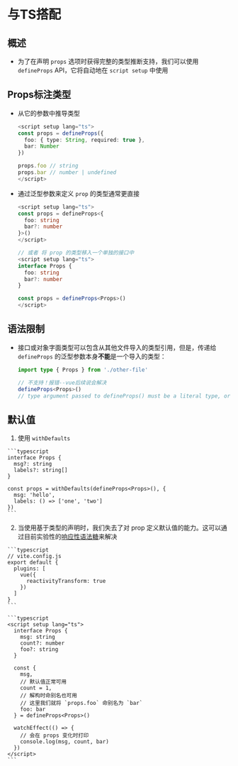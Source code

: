 # 与TS搭配

## 概述

  - 为了在声明 `props` 选项时获得完整的类型推断支持，我们可以使用 `defineProps` API，它将自动地在 `script setup` 中使用

## Props标注类型

  - 从它的参数中推导类型

    ```typescript
    <script setup lang="ts">
    const props = defineProps({
      foo: { type: String, required: true },
      bar: Number
    })

    props.foo // string
    props.bar // number | undefined
    </script>
    ```

  - 通过泛型参数来定义 `prop` 的类型通常更直接

    ```typescript
    <script setup lang="ts">
    const props = defineProps<{
      foo: string
      bar?: number
    }>()
    </script>
    ```

    ```typescript
    // 或者 将 prop 的类型移入一个单独的接口中
    <script setup lang="ts">
    interface Props {
      foo: string
      bar?: number
    }

    const props = defineProps<Props>()
    </script>
    ```

## 语法限制

  - 接口或对象字面类型可以包含从其他文件导入的类型引用，但是，传递给 `defineProps` 的泛型参数本身**不能**是一个导入的类型：

    ```typescript
    import type { Props } from './other-file'

    // 不支持！报错--vue后续说会解决
    defineProps<Props>()
    // type argument passed to defineProps() must be a literal type, or a reference to an interface or literal type.
    ```

## 默认值

  1. 使用 `withDefaults`

    ```typescript
    interface Props {
      msg?: string
      labels?: string[]
    }

    const props = withDefaults(defineProps<Props>(), {
      msg: 'hello',
      labels: () => ['one', 'two']
    })
    ```

  2. 当使用基于类型的声明时，我们失去了对 prop 定义默认值的能力。这可以通过目前实验性的[响应性语法糖](https://staging-cn.vuejs.org/guide/extras/reactivity-transform.html#reactive-props-destructure "响应性语法糖")来解决

    ```typescript
    // vite.config.js
    export default {
      plugins: [
        vue({
          reactivityTransform: true
        })
      ]
    }
    ```

    ```typescript
    <script setup lang="ts">
      interface Props {
        msg: string
        count?: number
        foo?: string
      }

      const {
        msg,
        // 默认值正常可用
        count = 1,
        // 解构时命别名也可用
        // 这里我们就将 `props.foo` 命别名为 `bar`
        foo: bar
      } = defineProps<Props>()

      watchEffect(() => {
        // 会在 props 变化时打印
        console.log(msg, count, bar)
      })
    </script>
    ```
